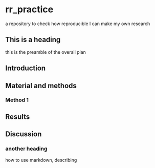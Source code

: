 # rr_practice
a repository to check how reproducible I can make my own research

## This is a heading
this is the preamble of the overall plan

## Introduction

## Material and methods
### Method 1

## Results

## Discussion


### another heading
how to use markdown, describing
